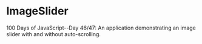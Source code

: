 # ImageSlider
100 Days of JavaScript--Day 46/47: An application demonstrating an image slider with and without auto-scrolling.

